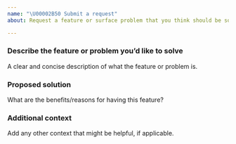```yaml
---
name: "\U00002B50 Submit a request"
about: Request a feature or surface problem that you think should be solved

---
```


### Describe the feature or problem you’d like to solve

A clear and concise description of what the feature or problem is.

### Proposed solution

What are the benefits/reasons for having this feature?

### Additional context

Add any other context that might be helpful, if applicable.
